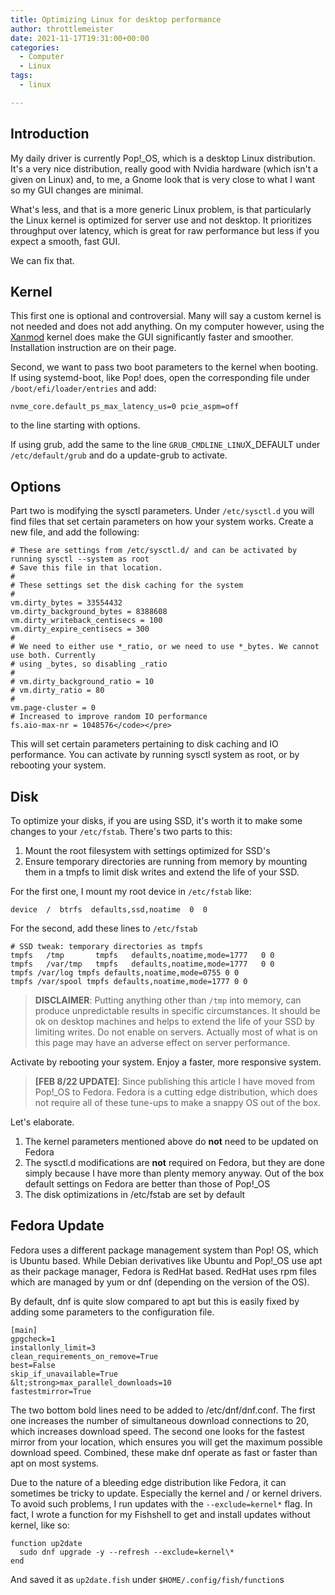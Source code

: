 ```yaml
---
title: Optimizing Linux for desktop performance
author: throttlemeister
date: 2021-11-17T19:31:00+00:00
categories:
  - Computer
  - Linux
tags:
  - linux

---
```

## Introduction

My daily driver is currently Pop!_OS, which is a desktop Linux distribution. It's a very nice distribution, really good with Nvidia hardware (which isn't a given on Linux) and, to me, a Gnome look that is very close to what I want so my GUI changes are minimal.

What's less, and that is a more generic Linux problem, is that particularly the Linux kernel is optimized for server use and not desktop. It prioritizes throughput over latency, which is great for raw performance but less if you expect a smooth, fast GUI.

We can fix that.

## Kernel

This first one is optional and controversial. Many will say a custom kernel is not needed and does not add anything. On my computer however, using the [Xanmod](https://xanmod.org/) kernel does make the GUI significantly faster and smoother. Installation instruction are on their page.

Second, we want to pass two boot parameters to the kernel when booting. If using systemd-boot, like Pop! does, open the corresponding file under `/boot/efi/loader/entries` and add:

    nvme_core.default_ps_max_latency_us=0 pcie_aspm=off

to the line starting with options.

If using grub, add the same to the line `GRUB_CMDLINE_LINU`X_DEFAULT under `/etc/default/grub` and do a update-grub to activate.

## Options

Part two is modifying the sysctl parameters. Under `/etc/sysctl.d` you will find files that set certain parameters on how your system works. Create a new file, and add the following:

    # These are settings from /etc/sysctl.d/ and can be activated by running sysctl --system as root
    # Save this file in that location.
    #
    # These settings set the disk caching for the system
    #
    vm.dirty_bytes = 33554432
    vm.dirty_background_bytes = 8388608
    vm.dirty_writeback_centisecs = 100
    vm.dirty_expire_centisecs = 300
    #
    # We need to either use *_ratio, or we need to use *_bytes. We cannot use both. Currently
    # using _bytes, so disabling _ratio
    #
    # vm.dirty_background_ratio = 10
    # vm.dirty_ratio = 80
    #
    vm.page-cluster = 0
    # Increased to improve random IO performance
    fs.aio-max-nr = 1048576</code></pre>

This will set certain parameters pertaining to disk caching and IO performance. You can activate by running sysctl system as root, or by rebooting your system.

## Disk

To optimize your disks, if you are using SSD, it's worth it to make some changes to your `/etc/fstab`. There's two parts to this:

1. Mount the root filesystem with settings optimized for SSD's
2. Ensure temporary directories are running from memory by mounting them in a tmpfs to limit disk writes and extend the life of your SSD.

For the first one, I mount my root device in `/etc/fstab` like:

    device  /  btrfs  defaults,ssd,noatime  0  0

For the second, add these lines to `/etc/fstab`

    # SSD tweak: temporary directories as tmpfs
    tmpfs   /tmp       tmpfs   defaults,noatime,mode=1777   0 0
    tmpfs   /var/tmp   tmpfs   defaults,noatime,mode=1777   0 0
    tmpfs /var/log tmpfs defaults,noatime,mode=0755 0 0
    tmpfs /var/spool tmpfs defaults,noatime,mode=1777 0 0

>**DISCLAIMER**: Putting anything other than `/tmp` into memory, can produce unpredictable results in specific circumstances. It should be ok on desktop machines and helps to extend the life of your SSD by limiting writes. Do not enable on servers. Actually most of what is on this page may have an adverse effect on server performance.

Activate by rebooting your system. Enjoy a faster, more responsive system.

>**[FEB 8/22 UPDATE]**: Since publishing this article I have moved from Pop!_OS to Fedora. Fedora is a cutting edge distribution, which does not require all of these tune-ups to make a snappy OS out of the box.

Let's elaborate.

1. The kernel parameters mentioned above do **not** need to be updated on Fedora
2. The sysctl.d modifications are **not** required on Fedora, but they are done simply because I have more than plenty memory anyway. Out of the box default settings on Fedora are better than those of Pop!_OS
3. The disk optimizations in /etc/fstab are set by default

## Fedora Update

Fedora uses a different package management system than Pop! OS, which is Ubuntu based. While Debian derivatives like Ubuntu and Pop!\_OS use apt as their package manager, Fedora is RedHat based. RedHat uses rpm files which are managed by yum or dnf (depending on the version of the OS).

By default, dnf is quite slow compared to apt but this is easily fixed by adding some parameters to the configuration file.

    [main]
    gpgcheck=1
    installonly_limit=3
    clean_requirements_on_remove=True
    best=False
    skip_if_unavailable=True
    &lt;strong>max_parallel_downloads=10
    fastestmirror=True

The two bottom bold lines need to be added to /etc/dnf/dnf.conf. The first one increases the number of simultaneous download connections to 20, which increases download speed. The second one looks for the fastest mirror from your location, which ensures you will get the maximum possible download speed. Combined, these make dnf operate as fast or faster than apt on most systems.

Due to the nature of a bleeding edge distribution like Fedora, it can sometimes be tricky to update. Especially the kernel and / or kernel drivers. To avoid such problems, I run updates with the `--exclude=kernel*` flag. In fact, I wrote a function for my Fishshell to get and install updates without kernel, like so:

    function up2date
      sudo dnf upgrade -y --refresh --exclude=kernel\*
    end

And saved it as `up2date.fish` under `$HOME/.config/fish/function`s
